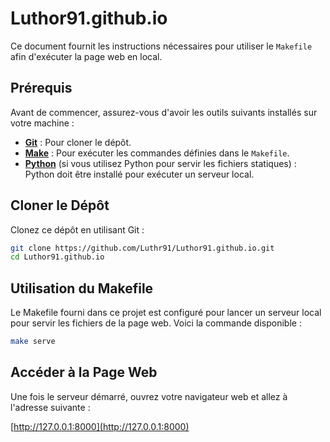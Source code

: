 # Luthor91.github.io

Ce document fournit les instructions nécessaires pour utiliser le `Makefile` afin d'exécuter la page web en local.

## Prérequis

Avant de commencer, assurez-vous d'avoir les outils suivants installés sur votre machine :

- **[Git](https://git-scm.com/)** : Pour cloner le dépôt.
- **[Make](https://www.gnu.org/software/make/)** : Pour exécuter les commandes définies dans le `Makefile`.
- **[Python](https://www.python.org/)** (si vous utilisez Python pour servir les fichiers statiques) : Python doit être installé pour exécuter un serveur local.

## Cloner le Dépôt

Clonez ce dépôt en utilisant Git :

```bash
git clone https://github.com/Luthr91/Luthor91.github.io.git
cd Luthor91.github.io
```

## Utilisation du Makefile
Le Makefile fourni dans ce projet est configuré pour lancer un serveur local pour servir les fichiers de la page web. Voici la commande disponible :

```bash
make serve
```

## Accéder à la Page Web
Une fois le serveur démarré, ouvrez votre navigateur web et allez à l'adresse suivante :

[http://127.0.0.1:8000](http://127.0.0.1:8000)
